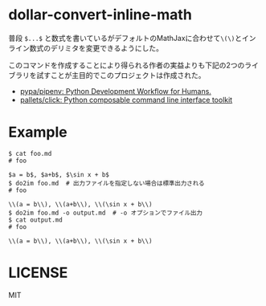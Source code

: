 # dollar-convert-inline-math

普段 `$...$` と数式を書いているがデフォルトのMathJaxに合わせて`\(\)`とインライン数式のデリミタを変更できるようにした。

このコマンドを作成することにより得られる作者の実益よりも下記の2つのライブラリを試すことが主目的でこのプロジェクトは作成された。

* [pypa/pipenv: Python Development Workflow for Humans\.](https://github.com/pypa/pipenv)
* [pallets/click: Python composable command line interface toolkit](https://github.com/pallets/click)

# Example

```
$ cat foo.md
# foo

$a = b$, $a+b$, $\sin x + b$
$ do2im foo.md  # 出力ファイルを指定しない場合は標準出力される
# foo

\\(a = b\\), \\(a+b\\), \\(\sin x + b\\)
$ do2im foo.md -o output.md  # -o オプションでファイル出力
$ cat output.md
# foo

\\(a = b\\), \\(a+b\\), \\(\sin x + b\\)
```
# LICENSE

MIT
